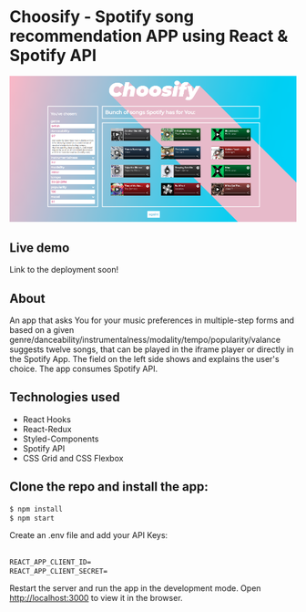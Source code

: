 # Choosify - Spotify song recommendation APP using React & Spotify API

![App](./client/src/App.png)

## Live demo

Link to the deployment soon!

<!-- 👉 [Click here](https://olafro.github.io/React-to-do/) 👈 -->

## About

An app that asks You for your music preferences in multiple-step forms and based
on a given genre/danceability/instrumentalness/modality/tempo/popularity/valance
suggests twelve songs, that can be played in the iframe player or directly in
the Spotify App. The field on the left side shows and explains the user's
choice. The app consumes Spotify API.

## Technologies used

- React Hooks
- React-Redux
- Styled-Components
- Spotify API
- CSS Grid and CSS Flexbox

## Clone the repo and install the app:

```
$ npm install
$ npm start
```

Create an .env file and add your API Keys:

```

REACT_APP_CLIENT_ID=
REACT_APP_CLIENT_SECRET=

```

Restart the server and run the app in the development mode. Open
[http://localhost:3000](http://localhost:3000) to view it in the browser.
